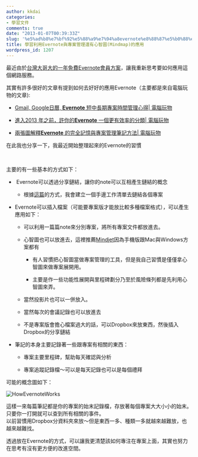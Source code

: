 ```yaml
---
author: kkdai
categories:
- 學習文件
comments: true
date: "2013-01-07T00:39:33Z"
slug: '%e5%ad%b8%e7%bf%92%e5%88%a9%e7%94%a8evernote%e8%88%87%e5%b0%88%e6%a1%88%e7%ae%a1%e7%90%86%e9%82%84%e6%9c%89%e5%bf%83%e6%99%ba%e5%9c%96mindmap%e7%9a%84%e6%87%89%e7%94%a8'
title: 學習利用Evernote與專案管理還有心智圖(Mindmap)的應用
wordpress_id: 1207
---
```


最近由於[台灣大哥大的一年免費Evernote會員方案](http://www.techbang.com/posts/10565-evernote-in-alliance-with-bent-mobile-users-can-also-enjoy-the-one-year-free-note-professional-edition)，讓我重新思考要如何應用這個網路服務。




其實有許多很好的文章有提到如何去好好的應用Evernote（主要都是來自電腦玩物的文章):






  * [Gmail, Google日曆, **Evernote** 短中長期專案時間管理心得| 電腦玩物](http://playpcesor.blogspot.com/2013/01/evernote-gmail-google.html)


  * [進入2013 年之前，許你的**Evernote** 一個更有效率的分類| 電腦玩物](http://playpcesor.blogspot.com/2012/12/2013-evernote.html)


  * [兩張圖解釋**Evernote** 的完全記憶與專案管理筆記方法| 電腦玩物](http://playpcesor.blogspot.com/2012/07/evernote_22.html)




在此我也分享一下，我最近開始整理起來的Evernote的習慣




 




主要的有一些基本的方式如下：






  *  Evernote可以透過分享鏈結，讓你的note可以互相產生鏈結的概念



    * 根據[這篇](http://playpcesor.blogspot.com/2012/07/evernote_22.html)的方式，我會建立一個手邊工作清單去鏈結各個專案



  * Evernote可以插入檔案（可能要專案版才能放比較多種檔案格式），可以產生應用如下：



    * 可以利用一篇篇note來分別專案，將所有專案文件都放進去。


    * 心智圖也可以放進去，這裡推薦[Mindjet](http://www.mindjet.com/)因為手機版跟Mac與Windows方案都有



      * 有人習慣把心智圖當做專案管理的工具，但是我自己習慣是僅僅拿心智圖來做專案展開用。


      * 主要是作一些功能性展開與里程碑劃分乃至於風險條列都是先利用心智圖來弄。



    * 當然投影片也可以一併放入。


    * 當然每次的會議記錄也可以放進去


    * 不是專案版會擔心檔案過大的話，可以Dropbox來放東西，然後插入Dropbox的分享鏈結



  * 筆記的本身主要記錄著一些跟專案有相關的東西：



    * 專案主要里程碑，幫助每天確認與分析


    * 專案追蹤記錄檔～可以是每天記錄也可以是每個禮拜





可能的概念圖如下：




![HowEvernoteWorks](http://farm9.staticflickr.com/8077/8355058169_0b8fa6aa95.jpg)




這樣一來每篇筆記都是你的專案的始末記錄檔，存放著每個專案大大小小的始末。只要你一打開就可以查到所有相關的事件。  
以前習慣用Dropbox分資料夾來放～但是東西一多、種類一多就越來越難放，也越來越難找。




透過放在Evernote的方式，可以讓我更清楚該如何專注在專案上面，其實也努力在思考有沒有更方便的改進空間。




 
